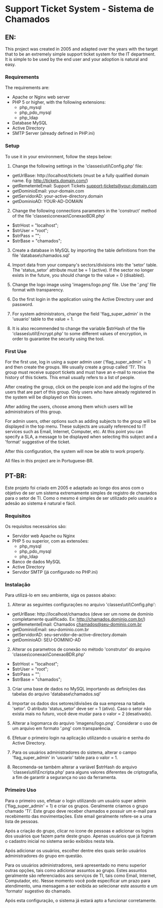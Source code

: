 # Support Ticket System - Sistema de Chamados

## EN:
This project was created in 2005 and adapted over the years with the target that to be an extremely simple support ticket system for the IT department. It is simple to be used by the end user and your adoption is natural and easy.

### Requirements
The requirements are:
* Apache or Nginx web server
* PHP 5 or higher, with the following extensions:
	* php_mysql
	* php_pdo_mysql
	* php_ldap
* Database MySQL
* Active Directory
* SMTP Server (already defined in PHP.ini)

### Setup
To use it in your environment, follow the steps below:

1. Change the following settings in the 'classes\util\Config.php' file:
* getUrlBase: http://localhost/tickets (must be a fully qualified domain name. Eg: http://tickets.domain.com/)
* getRemetenteEmail: Support Tickets <support-tickets@your-domain.com>
* getDominioEmail: your-domain.com
* getServidorAD: your-active-directory.domain
* getDominioAD: YOUR-AD-DOMAIN

2. Change the following connections parameters in the 'construct' method of the file 'classes\conexao\ConexaoBDR.php'
* $strHost = "localhost";
* $strUser = "root";
* $strPass = "";
* $strBase = "chamados";

3. Create a database in MySQL by importing the table definitions from the file 'database\chamados.sql'

4. Import data from your company's sectors/divisions into the 'setor' table. The 'status_setor' attribute must be = 1 (active). If the sector no longer exists in the future, you should change to the value = 0 (disabled).

5. Change the logo image using 'imagens/logo.png' file. Use the '.png' file format with transparency.

6. Do the first login in the application using the Active Directory user and password.

7. For system administrators, change the field 'flag_super_admin' in the 'usuario' table to the value = 1.

8. It is also recommended to change the variable $strHash of the file 'classes\util\Encrypt.php' to some different values of encryption, in order to guarantee the security using the tool.

### First Use
For the first use, log in using a super admin user ('flag_super_admin' = 1) and then create the groups. We usually create a group called 'TI'. This group must receive support tickets and must have an e-mail to receive the history of this tickets. This email usually refers to a list of people.

After creating the group, click on the people icon and add the logins of the users that are part of this group. Only users who have already registered in the system will be displayed on this screen.

After adding the users, choose among them which users will be administrators of this group.

For admin users, other options such as adding subjects to the group will be displayed in the top menu. These subjects are usually referenced to IT services such as Email, Internet, Computer, etc. At this point you can specify a SLA, a message to be displayed when selecting this subject and a 'format' suggestive of the ticket.

After this configuration, the system will now be able to work properly.

All files in this project are in Portuguese-BR.

## PT-BR:
Este projeto foi criado em 2005 e adaptado ao longo dos anos com o objetivo de ser um sistema extremamente simples de registro de chamados para o setor de TI. Como o mesmo é simples de ser utilizado pelo usuário a adesão ao sistema é natural e fácil.

### Requisitos
Os requisitos necessários são:
* Servidor web Apache ou Nginx
* PHP 5 ou superior, com as extensões:
	* php_mysql
	* php_pdo_mysql
	* php_ldap
* Banco de dados MySQL
* Active Directory
* Servidor SMTP (já configurado no PHP.ini)

### Instalação
Para utilizá-lo em seu ambiente, siga os passos abaixo:

1. Alterar as seguintes configurações no arquivo 'classes\util\Config.php':
* getUrlBase: http://localhost/chamados (deve ser um nome de domínio completamente qualificado. Ex: http://chamados.dominio.com.br/)
* getRemetenteEmail: Chamados <chamados@seu-dominio.com.br>
* getDominioEmail: seu-dominio.com.br
* getServidorAD: seu-servidor-de-active-directory.domain
* getDominioAD: SEU-DOMINIO-AD

2. Alterar os parametros de conexão no método 'construtor' do arquivo 'classes\conexao\ConexaoBDR.php'
* $strHost = "localhost";
* $strUser = "root";
* $strPass = "";
* $strBase = "chamados";

3. Criar uma base de dados no MySQL importando as definições das tabelas do arquivo 'database\chamados.sql'

4. Importar os dados dos setores/divisões da sua empresa na tabela 'setor'. O atributo 'status_setor' deve ser = 1 (ativo). Caso o setor não exista mais no futuro, você deve mudar para o valor = 2 (desativado).

5. Alterar a logomarca do arquivo 'imagens/logo.png'. Considerar o uso de um arquivo em formato '.png' com transparência.

6. Efetuar o primeiro login na aplicação utilizando o usuário e senha do Active Directory.

7. Para os usuários administradores do sistema, alterar o campo 'flag_super_admin' in 'usuario' table para o valor = 1.

8. Recomenda-se também alterar a variável $strHash do arquivo 'classes\util\Encripta.php' para alguns valores diferentes de criptografia, a fim de garantir a segurança no uso da ferramenta.

### Primeiro Uso
Para o primeiro uso, efetuar o login utilizando um usuário super admin ('flag_super_admin' = 1) e criar os grupos. Geralmente criamos o grupo chamado 'TI'. Este grupo deve receber chamados e possuir um e-mail para recebimento das movimentações. Este email geralmente refere-se a uma lista de pessoas.

Após a criação do grupo, clicar no icone de pessoas e adicionar os logins dos usuários que fazem parte deste grupo. Apenas usuários que já fizeram o cadastro inicial no sistema serão exibidos nesta tela.

Após adicionar os usuários, escolher dentre eles quais serão usuários administradores do grupo em questão.

Para os usuários administradores, será apresentado no menu superior outras opções, tais como adicionar assuntos ao grupo. Estes assuntos geralmente são referenciados aos serviços de TI, tais como Email, Internet, Computador, etc. Nesse momento você pode especificar um prazo para atendimento, uma mensagem a ser exibida ao selecionar este assunto e um 'formato' sugestivo do chamado.

Após esta configuração, o sistema já estará apto a funcionar corretamente.
